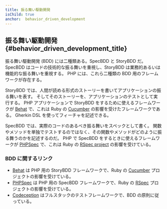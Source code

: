 ```yaml
---
title: 振る舞い駆動開発
isChild: true
anchor:  behavior_driven_development
---
```


## 振る舞い駆動開発 {#behavior_driven_development_title}

振る舞い駆動開発 (BDD) には二種類ある。SpecBDD と StoryBDD だ。
SpecBDD はコードの技術的な振る舞いを重視し、StoryBDD は業務的あるいは機能的な振る舞いを重視する。
PHP には、これら二種類の BDD 用のフレームワークが存在する。

StoryBDD では、人間が読める形式のストーリーを書いてアプリケーションの振る舞いを表す。
そしてそのストーリーを、アプリケーションのテストとして実行する。
PHP アプリケーションで StoryBDD をするために使えるフレームワークが
[Behat] で、これは Ruby の [Cucumber] の影響を受けたフレームワークである。
Gherkin DSL を使ってフィーチャを記述できる。

SpecBDD では、実際のコードのあるべき振る舞いをスペックとして書く。
関数やメソッドを単独でテストするのではなく、その関数やメソッドがどのように振る舞うのかを記述するのだ。
PHP で SpecBDD をするときに使えるフレームワークが [PHPSpec] で、これは
Ruby の [RSpec project][Rspec] の影響を受けている。

### BDD に関するリンク

* [Behat] は PHP 用の StoryBDD フレームワークで、Ruby の [Cucumber] プロジェクトの影響を受けている。
* [PHPSpec] は PHP 用の SpecBDD フレームワークで、Ruby の [RSpec] プロジェクトの影響を受けている。
* [Codeception] はフルスタックのテストフレームワークで、BDD の原則に従っている。


[Behat]: http://behat.org/
[Cucumber]: http://cukes.info/
[PHPSpec]: http://www.phpspec.net/
[RSpec]: http://rspec.info/
[Codeception]: http://codeception.com/
